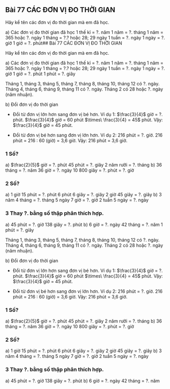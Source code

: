 ## Bài 77 CÁC ĐƠN VỊ ĐO THỜI GIAN

Hãy kể tên các đơn vị đo thời gian mà em đã học.

a) Các đơn vị đo thời gian đã học
1 thế kỉ = ?. năm
1 năm = ?. tháng
1 năm = 365 hoặc ?. ngày
1 tháng = ?.? hoặc 28; 29 ngày
1 tuần = ?. ngày
1 ngày = ?. giờ
1 giờ = ?. phút## Bài 77 CÁC ĐƠN VỊ ĐO THỜI GIAN

Hãy kể tên các đơn vị đo thời gian mà em đã học.

a) Các đơn vị đo thời gian đã học
1 thế kỉ = ?. năm
1 năm = ?. tháng
1 năm = 365 hoặc ?. ngày
1 tháng = ?.? hoặc 28; 29 ngày
1 tuần = ?. ngày
1 ngày = ?. giờ
1 giờ = ?. phút
1 phút = ?. giây

Tháng 1, tháng 3, tháng 5, tháng 7, tháng 8, tháng 10, tháng 12 có ?. ngày.
Tháng 4, tháng 6, tháng 9, tháng 11 có ?. ngày.
Tháng 2 có 28 hoặc ?. ngày (năm nhuận).

b) Đổi đơn vị đo thời gian
* Đổi từ đơn vị lớn hơn sang đơn vị bé hơn.
Ví dụ 1: $\frac{3}{4}$ giờ = ?. phút.
$\frac{3}{4}$ giờ = 60 phút $\times\ \frac{3}{4} = 45$ phút.
Vậy: $\frac{3}{4}$ giờ = 45 phút.

* Đổi từ đơn vị bé hơn sang đơn vị lớn hơn.
Ví dụ 2: 216 phút = ?. giờ.
216 phút = 216 : 60 (giờ) = 3,6 giờ.
Vậy: 216 phút = 3,6 giờ.

### 1 Số?
a) $\frac{2}{5}$ giờ = ?. phút
45 phút = ?. giây
2 năm rưỡi = ?. tháng
b) 36 tháng = ?. năm
36 giờ = ?. ngày
10 800 giây = ?. phút = ?. giờ

### 2 Số?
a) 1 giờ 15 phút = ?. phút
6 phút 6 giây = ?. giây
2 giờ 45 giây = ?. giây
b) 3 năm 4 tháng = ?. tháng
5 ngày 7 giờ = ?. giờ
2 tuần 5 ngày = ?. ngày

### 3 Thay ?. bằng số thập phân thích hợp.
a) 45 phút = ?. giờ
138 giây = ?. phút
b) 6 giờ = ?. ngày
42 tháng = ?. năm
1 phút = ?. giây

Tháng 1, tháng 3, tháng 5, tháng 7, tháng 8, tháng 10, tháng 12 có ?. ngày.
Tháng 4, tháng 6, tháng 9, tháng 11 có ?. ngày.
Tháng 2 có 28 hoặc ?. ngày (năm nhuận).

b) Đổi đơn vị đo thời gian
* Đổi từ đơn vị lớn hơn sang đơn vị bé hơn.
Ví dụ 1: $\frac{3}{4}$ giờ = ?. phút.
$\frac{3}{4}$ giờ = 60 phút $\times\ \frac{3}{4} = 45$ phút.
Vậy: $\frac{3}{4}$ giờ = 45 phút.

* Đổi từ đơn vị bé hơn sang đơn vị lớn hơn.
Ví dụ 2: 216 phút = ?. giờ.
216 phút = 216 : 60 (giờ) = 3,6 giờ.
Vậy: 216 phút = 3,6 giờ.

### 1 Số?
a) $\frac{2}{5}$ giờ = ?. phút
45 phút = ?. giây
2 năm rưỡi = ?. tháng
b) 36 tháng = ?. năm
36 giờ = ?. ngày
10 800 giây = ?. phút = ?. giờ

### 2 Số?
a) 1 giờ 15 phút = ?. phút
6 phút 6 giây = ?. giây
2 giờ 45 giây = ?. giây
b) 3 năm 4 tháng = ?. tháng
5 ngày 7 giờ = ?. giờ
2 tuần 5 ngày = ?. ngày

### 3 Thay ?. bằng số thập phân thích hợp.
a) 45 phút = ?. giờ
138 giây = ?. phút
b) 6 giờ = ?. ngày
42 tháng = ?. năm
